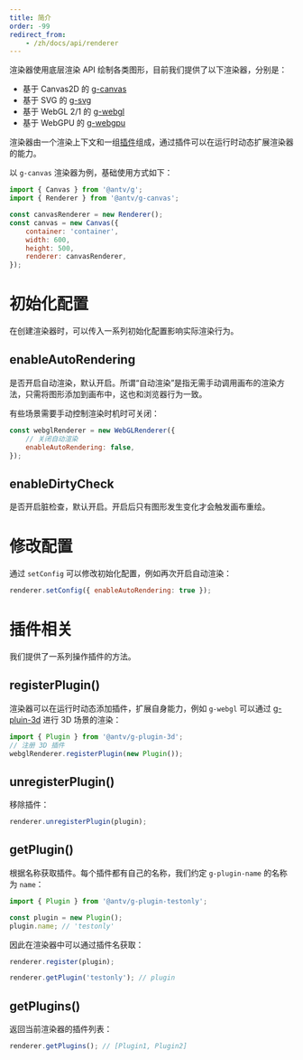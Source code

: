 ```yaml
---
title: 简介
order: -99
redirect_from:
    - /zh/docs/api/renderer
---
```


渲染器使用底层渲染 API 绘制各类图形，目前我们提供了以下渲染器，分别是：

-   基于 Canvas2D 的 [g-canvas](/zh/docs/api/renderer/canvas)
-   基于 SVG 的 [g-svg](/zh/docs/api/renderer/svg)
-   基于 WebGL 2/1 的 [g-webgl](/zh/docs/api/renderer/webgl)
-   基于 WebGPU 的 [g-webgpu](/zh/docs/api/renderer/webgpu)

渲染器由一个渲染上下文和一组[插件](/zh/docs/plugins/intro)组成，通过插件可以在运行时动态扩展渲染器的能力。

以 `g-canvas` 渲染器为例，基础使用方式如下：

```js
import { Canvas } from '@antv/g';
import { Renderer } from '@antv/g-canvas';

const canvasRenderer = new Renderer();
const canvas = new Canvas({
    container: 'container',
    width: 600,
    height: 500,
    renderer: canvasRenderer,
});
```

# 初始化配置

在创建渲染器时，可以传入一系列初始化配置影响实际渲染行为。

## enableAutoRendering

是否开启自动渲染，默认开启。所谓“自动渲染”是指无需手动调用画布的渲染方法，只需将图形添加到画布中，这也和浏览器行为一致。

有些场景需要手动控制渲染时机时可关闭：

```js
const webglRenderer = new WebGLRenderer({
    // 关闭自动渲染
    enableAutoRendering: false,
});
```

## enableDirtyCheck

是否开启脏检查，默认开启。开启后只有图形发生变化才会触发画布重绘。

# 修改配置

通过 `setConfig` 可以修改初始化配置，例如再次开启自动渲染：

```js
renderer.setConfig({ enableAutoRendering: true });
```

# 插件相关

我们提供了一系列操作插件的方法。

## registerPlugin()

渲染器可以在运行时动态添加插件，扩展自身能力，例如 `g-webgl` 可以通过 [g-pluin-3d](/zh/docs/plugins/3d) 进行 3D 场景的渲染：

```js
import { Plugin } from '@antv/g-plugin-3d';
// 注册 3D 插件
webglRenderer.registerPlugin(new Plugin());
```

## unregisterPlugin()

移除插件：

```js
renderer.unregisterPlugin(plugin);
```

## getPlugin()

根据名称获取插件。每个插件都有自己的名称，我们约定 `g-plugin-name` 的名称为 `name`：

```js
import { Plugin } from '@antv/g-plugin-testonly';

const plugin = new Plugin();
plugin.name; // 'testonly'
```

因此在渲染器中可以通过插件名获取：

```js
renderer.register(plugin);

renderer.getPlugin('testonly'); // plugin
```

## getPlugins()

返回当前渲染器的插件列表：

```js
renderer.getPlugins(); // [Plugin1, Plugin2]
```
